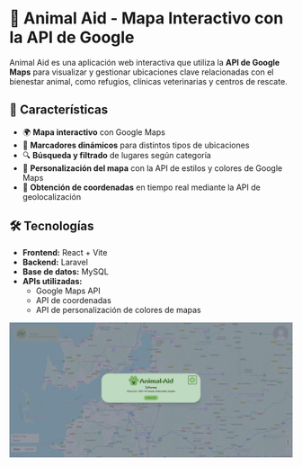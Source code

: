 # 🐾 Animal Aid - Mapa Interactivo con la API de Google  

Animal Aid es una aplicación web interactiva que utiliza la **API de Google Maps** para visualizar y gestionar ubicaciones clave relacionadas con el bienestar animal, como refugios, clínicas veterinarias y centros de rescate.

## 🚀 Características  
- 🌍 **Mapa interactivo** con Google Maps  
- 📍 **Marcadores dinámicos** para distintos tipos de ubicaciones  
- 🔍 **Búsqueda y filtrado** de lugares según categoría  
- 🎨 **Personalización del mapa** con la API de estilos y colores de Google Maps  
- 📡 **Obtención de coordenadas** en tiempo real mediante la API de geolocalización  

## 🛠 Tecnologías  
- **Frontend:** React + Vite  
- **Backend:** Laravel  
- **Base de datos:** MySQL  
- **APIs utilizadas:**  
  - Google Maps API  
  - API de coordenadas  
  - API de personalización de colores de mapas  

![Animal Aid](public/img/Animal_Aid_Captura.png)

